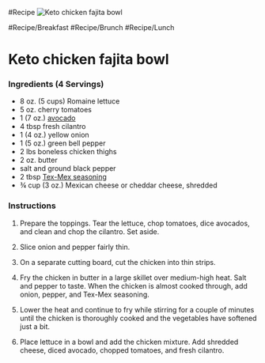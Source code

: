 #Recipe 
![Keto chicken fajita bowl](https://i.dietdoctor.com/wp-content/uploads/2017/11/DD-535-KetoChickenFajitabowl.jpg?auto=compress%2Cformat&w=1200&h=800&fit=crop)

#Recipe/Breakfast #Recipe/Brunch #Recipe/Lunch 
# Keto chicken fajita bowl

### Ingredients (4 Servings)

-   8 oz. (5 cups) Romaine lettuce
-   5 oz. cherry tomatoes
-   1 (7 oz.) [avocado](https://www.dietdoctor.com/nutrition/avocado)
-   4 tbsp fresh cilantro
-   1 (4 oz.) yellow onion
-   1 (5 oz.) green bell pepper
-   2 lbs boneless chicken thighs
-   2 oz. butter
-   salt and ground black pepper
-   2 tbsp [Tex-Mex seasoning](https://www.dietdoctor.com/recipes/tex-mex-seasoning)
-   ¾ cup (3 oz.) Mexican cheese or cheddar cheese, shredded

### Instructions

1.  Prepare the toppings. Tear the lettuce, chop tomatoes, dice avocados, and clean and chop the cilantro. Set aside.
    
2.  Slice onion and pepper fairly thin.
    
3.  On a separate cutting board, cut the chicken into thin strips.
    
4.  Fry the chicken in butter in a large skillet over medium-high heat. Salt and pepper to taste. When the chicken is almost cooked through, add onion, pepper, and Tex-Mex seasoning.
    
5.  Lower the heat and continue to fry while stirring for a couple of minutes until the chicken is thoroughly cooked and the vegetables have softened just a bit.
    
6.  Place lettuce in a bowl and add the chicken mixture. Add shredded cheese, diced avocado, chopped tomatoes, and fresh cilantro.